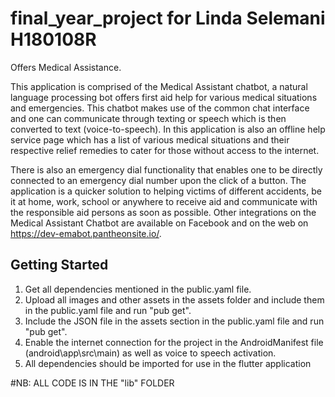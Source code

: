 # final_year_project for Linda Selemani H180108R

Offers Medical Assistance.

This application is comprised of the Medical Assistant chatbot, a natural language processing bot offers first 
aid help for various medical situations and emergencies.  This chatbot makes use of the common chat interface and 
one can communicate through texting or speech which is then converted to text (voice-to-speech). In this application is also an offline 
help service page which has a list of various medical situations and their respective relief remedies to cater for 
those without access to the internet.  

There is also an emergency dial functionality that enables one to be directly connected to an emergency dial number upon the
click of a button. The application is a quicker solution to helping victims of different accidents, be it at home, work, school or 
anywhere to receive aid and communicate with the responsible aid persons as soon as possible. Other integrations on the 
Medical Assistant Chatbot are available on Facebook  and on the web on https://dev-emabot.pantheonsite.io/.

## Getting Started

1. Get all dependencies mentioned in the public.yaml file.
2. Upload all images and other assets in the assets folder and include them in the public.yaml file and run "pub get".
3. Include the JSON file in the assets section in the public.yaml file and run "pub get".
4. Enable the internet connection for the project in the AndroidManifest file (android\app\src\main) as well as
 voice to speech activation.
5. All dependencies should be imported for use in the flutter application

#NB: ALL CODE IS IN THE "lib" FOLDER


